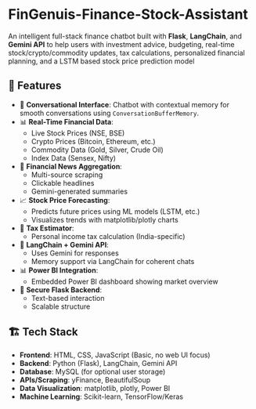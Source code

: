 # FinGenuis-Finance-Stock-Assistant

An intelligent full-stack finance chatbot built with **Flask**, **LangChain**, and **Gemini API** to help users with investment advice, budgeting, real-time stock/crypto/commodity updates, tax calculations, personalized financial planning, and a LSTM based stock price prediction model


## 🚀 Features

- 💬 **Conversational Interface**: Chatbot with contextual memory for smooth conversations using `ConversationBufferMemory`.
- 📊 **Real-Time Financial Data**:
  - Live Stock Prices (NSE, BSE)
  - Crypto Prices (Bitcoin, Ethereum, etc.)
  - Commodity Data (Gold, Silver, Crude Oil)
  - Index Data (Sensex, Nifty)
- 📰 **Financial News Aggregation**:
  - Multi-source scraping
  - Clickable headlines
  - Gemini-generated summaries
- 📈 **Stock Price Forecasting**:
  - Predicts future prices using ML models (LSTM, etc.)
  - Visualizes trends with matplotlib/plotly charts
- 🧮 **Tax Estimator**:
  - Personal income tax calculation (India-specific)
- 🧠 **LangChain + Gemini API**:
  - Uses Gemini for responses
  - Memory support via LangChain for coherent chats
- 📊 **Power BI Integration**:
  - Embedded Power BI dashboard showing market overview
- 🔐 **Secure Flask Backend**:
  - Text-based interaction
  - Scalable structure

## 🏗️ Tech Stack

- **Frontend**: HTML, CSS, JavaScript (Basic, no web UI focus)
- **Backend**: Python (Flask), LangChain, Gemini API
- **Database**: MySQL (for optional user storage)
- **APIs/Scraping**: yFinance, BeautifulSoup
- **Data Visualization**: matplotlib, plotly, Power BI
- **Machine Learning**: Scikit-learn, TensorFlow/Keras
